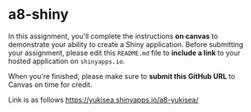 # a8-shiny
In this assignment, you'll complete the instructions **on canvas** to demonstrate your ability to create a Shiny application. Before submitting your assignment, please edit this `README.md` file to **include a link** to your hosted application on `shinyapps.io`.

When you're finished, please make sure to **submit this GitHub URL** to Canvas on time for credit.

Link is as follows
https://yukisea.shinyapps.io/a8-yukisea/
